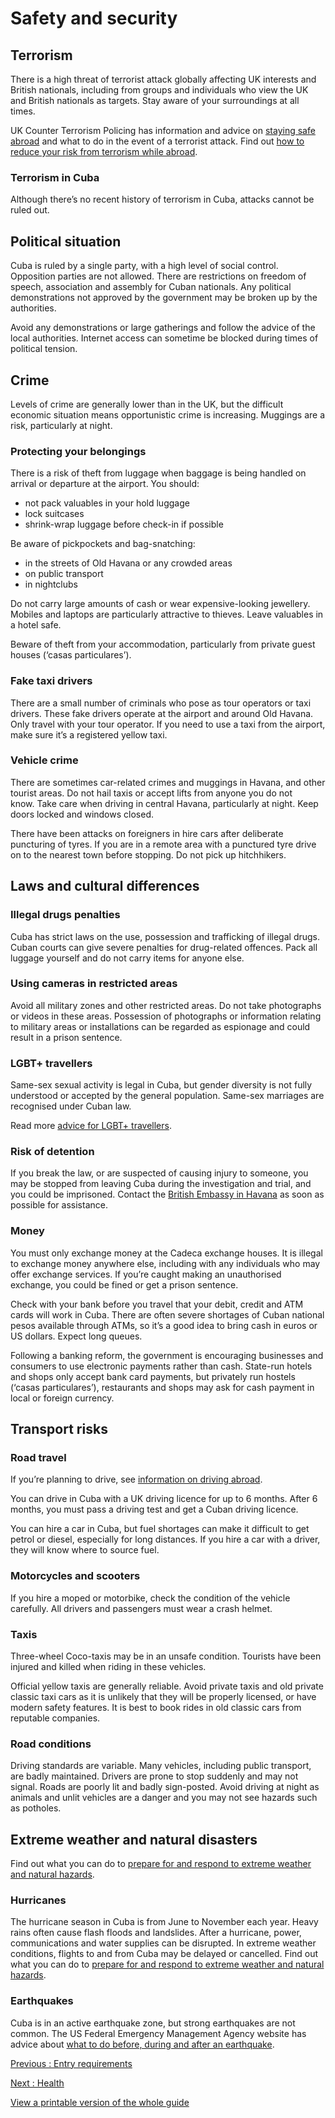 # Safety and security

## Terrorism

There is a high threat of terrorist attack globally affecting UK interests and British nationals, including from groups and individuals who view the UK and British nationals as targets. Stay aware of your surroundings at all times.

UK Counter Terrorism Policing has information and advice on [staying safe abroad](https://www.counterterrorism.police.uk/safetyadvice/) and what to do in the event of a terrorist attack. Find out [how to reduce your risk from terrorism while abroad](https://www.gov.uk/guidance/reduce-your-risk-from-terrorism-while-abroad).

### Terrorism in Cuba

Although there’s no recent history of terrorism in Cuba, attacks cannot be ruled out.

## Political situation

Cuba is ruled by a single party, with a high level of social control. Opposition parties are not allowed. There are restrictions on freedom of speech, association and assembly for Cuban nationals. Any political demonstrations not approved by the government may be broken up by the authorities.

Avoid any demonstrations or large gatherings and follow the advice of the local authorities. Internet access can sometime be blocked during times of political tension.

## Crime

Levels of crime are generally lower than in the UK, but the difficult economic situation means opportunistic crime is increasing. Muggings are a risk, particularly at night.

### Protecting your belongings

There is a risk of theft from luggage when baggage is being handled on arrival or departure at the airport. You should:

* not pack valuables in your hold luggage
* lock suitcases
* shrink-wrap luggage before check-in if possible

Be aware of pickpockets and bag-snatching:

* in the streets of Old Havana or any crowded areas
* on public transport
* in nightclubs

Do not carry large amounts of cash or wear expensive-looking jewellery. Mobiles and laptops are particularly attractive to thieves. Leave valuables in a hotel safe.

Beware of theft from your accommodation, particularly from private guest houses (‘casas particulares’).

### Fake taxi drivers

There are a small number of criminals who pose as tour operators or taxi drivers. These fake drivers operate at the airport and around Old Havana. Only travel with your tour operator. If you need to use a taxi from the airport, make sure it’s a registered yellow taxi.

### Vehicle crime

There are sometimes car-related crimes and muggings in Havana, and other tourist areas. Do not hail taxis or accept lifts from anyone you do not know. Take care when driving in central Havana, particularly at night. Keep doors locked and windows closed.

There have been attacks on foreigners in hire cars after deliberate puncturing of tyres. If you are in a remote area with a punctured tyre drive on to the nearest town before stopping. Do not pick up hitchhikers.

## Laws and cultural differences

### Illegal drugs penalties

Cuba has strict laws on the use, possession and trafficking of illegal drugs. Cuban courts can give severe penalties for drug-related offences. Pack all luggage yourself and do not carry items for anyone else.

### Using cameras in restricted areas

Avoid all military zones and other restricted areas. Do not take photographs or videos in these areas. Possession of photographs or information relating to military areas or installations can be regarded as espionage and could result in a prison sentence.

### LGBT+ travellers

Same-sex sexual activity is legal in Cuba, but gender diversity is not fully understood or accepted by the general population. Same-sex marriages are recognised under Cuban law.

Read more [advice for LGBT+ travellers](https://www.gov.uk/lesbian-gay-bisexual-and-transgender-foreign-travel-advice).

### Risk of detention

If you break the law, or are suspected of causing injury to someone, you may be stopped from leaving Cuba during the investigation and trial, and you could be imprisoned. Contact the [British Embassy in Havana](https://www.gov.uk/world/organisations/british-embassy-havana) as soon as possible for assistance.

### Money

You must only exchange money at the Cadeca exchange houses. It is illegal to exchange money anywhere else, including with any individuals who may offer exchange services. If you’re caught making an unauthorised exchange, you could be fined or get a prison sentence.

Check with your bank before you travel that your debit, credit and ATM cards will work in Cuba. There are often severe shortages of Cuban national pesos available through ATMs, so it’s a good idea to bring cash in euros or US dollars. Expect long queues.

Following a banking reform, the government is encouraging businesses and consumers to use electronic payments rather than cash. State-run hotels and shops only accept bank card payments, but privately run hostels (‘casas particulares’), restaurants and shops may ask for cash payment in local or foreign currency.

## Transport risks

### Road travel

If you’re planning to drive, see [information on driving abroad](https://www.gov.uk/driving-abroad).

You can drive in Cuba with a UK driving licence for up to 6 months. After 6 months, you must pass a driving test and get a Cuban driving licence.

You can hire a car in Cuba, but fuel shortages can make it difficult to get petrol or diesel, especially for long distances. If you hire a car with a driver, they will know where to source fuel.

### Motorcycles and scooters

If you hire a moped or motorbike, check the condition of the vehicle carefully. All drivers and passengers must wear a crash helmet.

### Taxis

Three-wheel Coco-taxis may be in an unsafe condition. Tourists have been injured and killed when riding in these vehicles.

Official yellow taxis are generally reliable. Avoid private taxis and old private classic taxi cars as it is unlikely that they will be properly licensed, or have modern safety features. It is best to book rides in old classic cars from reputable companies.

### Road conditions

Driving standards are variable. Many vehicles, including public transport, are badly maintained. Drivers are prone to stop suddenly and may not signal. Roads are poorly lit and badly sign-posted. Avoid driving at night as animals and unlit vehicles are a danger and you may not see hazards such as potholes.

## Extreme weather and natural disasters

Find out what you can do to [prepare for and respond to extreme weather and natural hazards](https://www.gov.uk/guidance/tropical-cyclones).

### Hurricanes

The hurricane season in Cuba is from June to November each year. Heavy rains often cause flash floods and landslides. After a hurricane, power, communications and water supplies can be disrupted. In extreme weather conditions, flights to and from Cuba may be delayed or cancelled. Find out what you can do to [prepare for and respond to extreme weather and natural hazards](https://www.gov.uk/guidance/tropical-cyclones).

### Earthquakes

Cuba is in an active earthquake zone, but strong earthquakes are not common. The US Federal Emergency Management Agency website has advice about [what to do before, during and after an earthquake](https://www.ready.gov/earthquakes).

[Previous
:
Entry requirements](/foreign-travel-advice/cuba/entry-requirements)

[Next
:
Health](/foreign-travel-advice/cuba/health)

[View a printable version of the whole guide](/foreign-travel-advice/cuba/print)